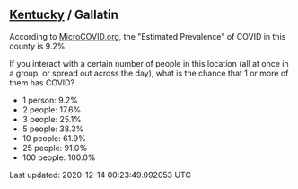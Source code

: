 
## [Kentucky](/united-states/kentucky) / Gallatin

According to [MicroCOVID.org](http://microcovid.org),
the "Estimated Prevalence" of COVID in this county is 9.2%

If you interact with a certain number of people in this location
(all at once in a group, or spread out across the day), what is the chance that
1 or more of them has COVID?

- 1 person: 9.2%
- 2 people: 17.6%
- 3 people: 25.1%
- 5 people: 38.3%
- 10 people: 61.9%
- 25 people: 91.0%
- 100 people: 100.0%

Last updated: 2020-12-14 00:23:49.092053 UTC
